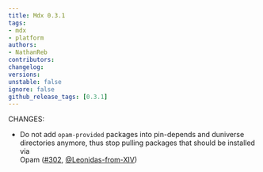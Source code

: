 ```yaml
---
title: Mdx 0.3.1
tags:
- mdx
- platform
authors:
- NathanReb
contributors:
changelog:
versions:
unstable: false
ignore: false
github_release_tags: [0.3.1]
---
```


CHANGES:

*   Do not add `opam-provided` packages into pin-depends and duniverse  
    directories anymore, thus stop pulling packages that should be installed via  
    Opam ([#302](https://github.com/realworldocaml/mdx/pull/302), [@Leonidas-from-XIV](https://github.com/Leonidas-from-XIV))